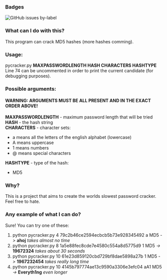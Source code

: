### Badges
![GitHub issues by-label](https://img.shields.io/github/issues-raw/satcom886/rugl/pycracker.svg)
### What can I do with this?
This program can crack MD5 hashes (more hashes comming).
### Usage:
pycracker.py **MAXPASSWORDLENGTH HASH CHARACTERS HASHTYPE**
Line 74 can be uncommented in order to print the current candidate (for debugging purposes).
### Possible arguments:
#### WARNING: ARGUMENTS MUST BE ALL PRESENT AND IN THE EXACT ORDER ABOVE!
**MAXPASSWORDLENGTH** - maximum password length that will be tried  
**HASH** - the hash string  
**CHARACTERS** - character sets:  
 * a means all the letters of the english alphabet (lowercase)
 * A means uppercase
 * 1 means numbers
 * @ means special characters

 **HASHTYPE** - type of the hash:
 * MD5

### Why?
This is a project that aims to create the worlds slowest password cracker. Feel free to hate.

### Any example of what I can do?
Sure! You can try one of these:
1. python pycracker.py 4 79c2b46ce2594ecbcb5b73e928345492 a MD5 *->* **ahoj** *takes almost no time*
4. python pycracker.py 8 1a5e88fec8cde7e4580c554a8d5775d9 1 MD5 *->* **19672324** *takes about 30 seconds*
3. python pycracker.py 10 61e23d859120cbd729bf8dae5898a27b 1 MD5 *->* **1967232454** *takes really long time*
2. python pycracker.py 10 4145b797774ae13c9590a3306e3efc04 aA1 MD5 *->* **Everyth1ng** *even longer*